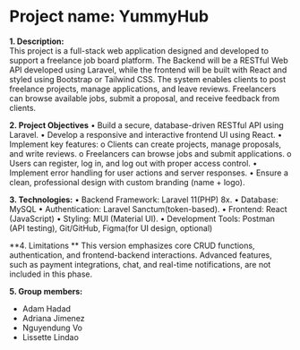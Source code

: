 # Project name: YummyHub

**1. Description:**  
This project is a full-stack web application designed and developed to support a freelance job board platform. The Backend will be a RESTful Web API developed using Laravel, while the frontend will be built with React and styled using Bootstrap or Tailwind CSS. The system enables clients to post freelance projects, manage applications, and leave reviews. Freelancers can browse available jobs, submit a proposal, and receive feedback from clients.

**2. Project Objectives**
•	Build a secure, database-driven RESTful API using Laravel.
•	Develop a responsive and interactive frontend UI using React.
•	Implement key features:
o	Clients can create projects, manage proposals, and write reviews.
o	Freelancers can browse jobs and submit applications.
o	Users can register, log in, and log out with proper access control.
•	Implement error handling for user actions and server responses.
•	Ensure a clean, professional design with custom branding (name + logo).

**3. Technologies:**
•	Backend Framework: Laravel 11(PHP) 8x.
•	Database: MySQL
•	Authentication: Laravel Sanctum(token-based).
•	Frontend: React (JavaScript)
•	Styling: MUI (Material UI).
•	Development Tools: Postman (API testing), Git/GitHub, Figma(for UI design, optional)

**4. Limitations **
This version emphasizes core CRUD functions, authentication, and frontend-backend interactions. Advanced features, such as payment integrations, chat, and real-time notifications, are not included in this phase.


**5. Group members:**

- Adam Hadad
- Adriana Jimenez
- Nguyendung Vo
- Lissette Lindao
